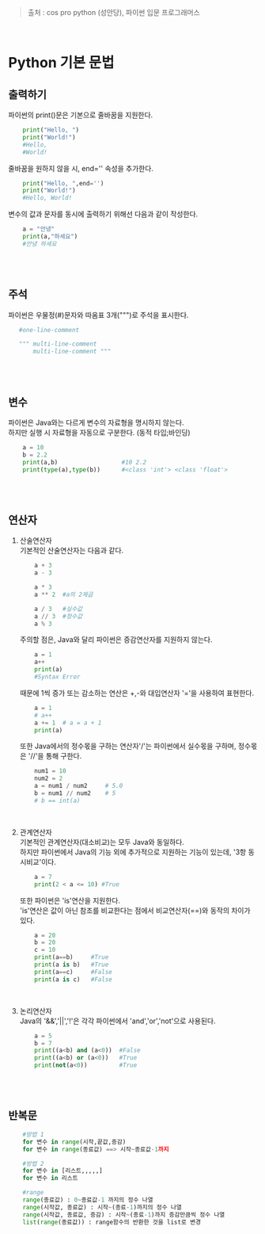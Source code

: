 > 출처 : cos pro python (성안당), 파이썬 입문 프로그래머스

<br>

# Python 기본 문법

## 출력하기
파이썬의 print()문은 기본으로 줄바꿈을 지원한다.
```python
    print("Hello, ")
    print("World!")
    #Hello, 
    #World!
```
줄바꿈을 원하지 않을 시, end='' 속성을 추가한다.
```python
    print("Hello, ",end='')
    print("World!")
    #Hello, World!
```
변수의 값과 문자를 동시에 출력하기 위해선 다음과 같이 작성한다.
```python
    a = "안녕"
    print(a,"하세요")
    #안녕 하세요
```

<br><br>

## 주석
파이썬은 우물정(#)문자와 따옴표 3개(""")로 주석을 표시한다.
 ```python
    #one-line-comment

    """ multi-line-comment
        multi-line-comment """
```

<br><br>

## 변수
파이썬은 Java와는 다르게 변수의 자료형을 명시하지 않는다.  
하지만 실행 시 자료형을 자동으로 구분한다. (동적 타입;바인딩)
```python
    a = 10
    b = 2.2
    print(a,b)                  #10 2.2
    print(type(a),type(b))      #<class 'int'> <class 'float'>
```


<br><br>

## 연산자
1. 산술연산자  
    기본적인 산술연산자는 다음과 같다.
    ```python
        a + 3
        a - 3

        a * 3
        a ** 2  #a의 2제곱

        a / 3   #실수값
        a // 3  #정수값
        a % 3
    ```
    주의할 점은, Java와 달리 파이썬은 증감연산자를 지원하지 않는다.   

    ```python
        a = 1
        a++
        print(a)
        #Syntax Error
    ```
    때문에 1씩 증가 또는 감소하는 연산은 +,-와 대입연산자 '='을 사용하여 표현한다.
    ```python
        a = 1
        # a++
        a += 1  # a = a + 1
        print(a)
    ```

    또한 Java에서의 정수몫을 구하는 연산자'/'는 파이썬에서 실수몫을 구하며, 정수몫은 '//'을 통해 구한다.
    ```python
        num1 = 10
        num2 = 2
        a = num1 / num2     # 5.0
        b = num1 // num2    # 5
        # b == int(a)
    ```
    <br>
2. 관계연산자  
    기본적인 관계연산자(대소비교)는 모두 Java와 동일하다.  
    하지만 파이썬에서 Java의 기능 외에 추가적으로 지원하는 기능이 있는데, 
    '3항 동시비교'이다.
    ```python
        a = 7
        print(2 < a <= 10) #True
    ```
    또한 파이썬은 'is'연산을 지원한다.  
    'is'연산은 값이 아닌 참조를 비교한다는 점에서 비교연산자(==)와 동작의 차이가 있다.
    ```python
        a = 20
        b = 20
        c = 10
        print(a==b)     #True
        print(a is b)   #True
        print(a==c)     #False
        print(a is c)   #False
    ```
    <br>

3. 논리연산자  
    Java의 '&&','||','!'은 각각 파이썬에서 'and','or','not'으로 사용된다.
    ```python
        a = 5
        b = 7
        print((a<b) and (a<0))  #False
        print((a<b) or (a<0))   #True
        print(not(a<0))         #True
    ```



<br><br>

## 반복문
```python
    #방법 1
    for 변수 in range(시작,끝값,증감)
    for 변수 in range(종료값) ==> 시작~종료값-1까지

    #방법 2
    for 변수 in [리스트,,,,,]
    for 변수 in 리스트

    #range
    range(종료값) : 0~종료값-1 까지의 정수 나열
    range(시작값, 종료값) : 시작~(종료-1)까지의 정수 나열
    range(시작값, 종료값, 증감) : 시작~(종료-1)까지 증감만큼씩 정수 나열
    list(range(종료값)) : range함수의 반환한 것을 list로 변경
```